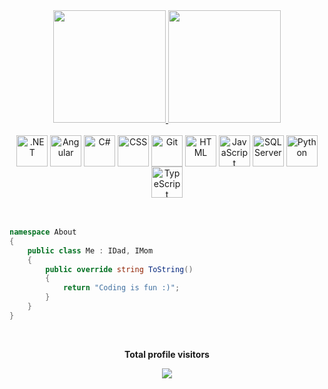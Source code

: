 <a href="https://github.com/voidotexe">
  <div align="center">
    <img height="180em" src="https://github-readme-stats.vercel.app/api?username=voidotexe&show_icons=true&theme=tokyonight&include_all_commits=true&count_private=true"/>
    <img height="180em" src="https://github-readme-stats.vercel.app/api/top-langs/?username=voidotexe&layout=compact&langs_count=7&theme=tokyonight"/>
  </div>
</a>
<br>
<div align="center">
  <img align="center" height="50" width="50" title=".NET" src="https://cdn.jsdelivr.net/gh/devicons/devicon/icons/dotnetcore/dotnetcore-original.svg"/>
  <img align="center" height="50" width="50" title="Angular" src="https://cdn.jsdelivr.net/gh/devicons/devicon/icons/angularjs/angularjs-original.svg" />
  <img align="center" height="50" width="50" title="C#" src="https://cdn.jsdelivr.net/gh/devicons/devicon/icons/csharp/csharp-original.svg" />
  <img align="center" height="50" width="50" title="CSS" src="https://cdn.jsdelivr.net/gh/devicons/devicon/icons/css3/css3-original-wordmark.svg" />
  <img align="center" height="50" width="50" title="Git" src="https://cdn.jsdelivr.net/gh/devicons/devicon/icons/git/git-original.svg" />
  <img align="center" height="50" width="50" title="HTML" src="https://cdn.jsdelivr.net/gh/devicons/devicon/icons/html5/html5-original-wordmark.svg" />
  <img align="center" height="50" width="50" title="JavaScript" src="https://cdn.jsdelivr.net/gh/devicons/devicon/icons/javascript/javascript-original.svg" />
  <img align="center" height="50" width="50" title="SQL Server" src="https://cdn.jsdelivr.net/gh/devicons/devicon/icons/microsoftsqlserver/microsoftsqlserver-plain.svg" />
  <img align="center" height="50" width="50" title="Python" src="https://cdn.jsdelivr.net/gh/devicons/devicon/icons/python/python-original.svg" />
  <img align="center" height="50" width="50" title="TypeScript" src="https://cdn.jsdelivr.net/gh/devicons/devicon/icons/typescript/typescript-original.svg" />
</div>
<br/><br/>

```csharp
namespace About
{
    public class Me : IDad, IMom
    {
        public override string ToString()
        {
            return "Coding is fun :)";
        }
    }
}
```
<br>
<p align="center"><b>Total profile visitors</b></p>
<div align="center">
  <img alingn="center" src="https://profile-counter.glitch.me/voidotexe/count.svg" />
</div>
